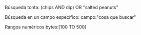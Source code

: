 Búsqueda tonta: 
(chips AND dip) OR "salted peanuts"

Búsqueda en un campo específico:
campo:"cosa que buscar"

Rangos numéricos
bytes:[100 TO 500]

